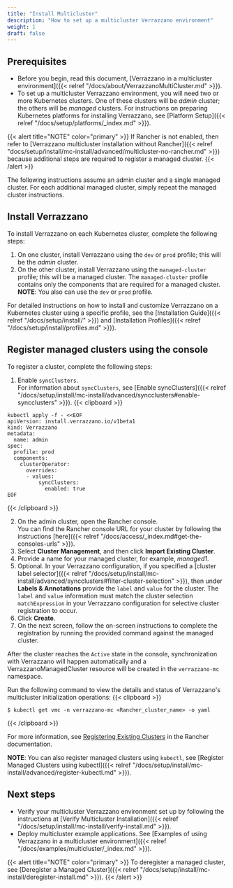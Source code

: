 ```yaml
---
title: "Install Multicluster"
description: "How to set up a multicluster Verrazzano environment"
weight: 1
draft: false
---
```


## Prerequisites

- Before you begin, read this document, [Verrazzano in a multicluster environment]({{< relref "/docs/about/VerrazzanoMultiCluster.md" >}}).
- To set up a multicluster Verrazzano environment, you will need two or more Kubernetes clusters. One of these clusters
will be *admin* cluster; the others will be *managed* clusters. For instructions on preparing Kubernetes platforms for installing Verrazzano, see [Platform Setup]({{< relref "/docs/setup/platforms/_index.md" >}}).

{{< alert title="NOTE" color="primary" >}}
If Rancher is not enabled, then refer to [Verrazzano multicluster installation without Rancher]({{< relref "docs/setup/install/mc-install/advanced/multicluster-no-rancher.md" >}})
because additional steps are required to register a managed cluster.
{{< /alert >}}

The following instructions assume an admin cluster and a single managed cluster. For each additional managed
cluster, simply repeat the managed cluster instructions.

## Install Verrazzano

To install Verrazzano on each Kubernetes cluster, complete the following steps:

1. On one cluster, install Verrazzano using the `dev` or `prod` profile; this will be the *admin* cluster.
2. On the other cluster, install Verrazzano using the `managed-cluster` profile; this will be a managed cluster. The `managed-cluster` profile contains only the components that are required for a managed cluster.
<br>**NOTE**: You also can use the `dev` or `prod` profile.

For detailed instructions on how to install and customize Verrazzano on a Kubernetes cluster using a specific profile,
see the [Installation Guide]({{< relref "/docs/setup/install/" >}}) and [Installation Profiles]({{< relref "/docs/setup/install/profiles.md" >}}).

## Register managed clusters using the console

To register a cluster, complete the following steps:
1. Enable `syncClusters`.
<br>For information about `syncClusters`, see [Enable syncClusters]({{< relref "/docs/setup/install/mc-install/advanced/syncclusters#enable-syncclusters" >}}).
{{< clipboard >}}
<div class="highlight">

```
kubectl apply -f - <<EOF
apiVersion: install.verrazzano.io/v1beta1
kind: Verrazzano
metadata:
  name: admin
spec:
  profile: prod
  components:
    clusterOperator:
      overrides:
      - values:
          syncClusters:
            enabled: true
EOF
```

</div>
{{< /clipboard >}}

2. On the admin cluster, open the Rancher console.
<br>You can find the Rancher console URL for your cluster by following the instructions [here]({{< relref "/docs/access/_index.md#get-the-consoles-urls" >}}).
2. Select **Cluster Management**, and then click **Import Existing Cluster**.
3. Provide a name for your managed cluster, for example, _managed1_.
4. Optional. In your Verrazzano configuration, if you specified a [cluster label selector]({{< relref "/docs/setup/install/mc-install/advanced/syncclusters#filter-cluster-selection" >}}), then under **Labels & Annotations** provide the `label` and `value` for the cluster. The `label` and `value` information must match the cluster selection `matchExpression` in your Verrazzano configuration for selective cluster registration to occur.
5. Click **Create**.
6. On the next screen, follow the on-screen instructions to complete the registration by running the provided command against the managed cluster.

After the cluster reaches the `Active` state in the console, synchronization with Verrazzano will happen automatically and a VerrazzanoManagedCluster resource will be created in the `verrazzano-mc` namespace.

Run the following command to view the details and status of Verrazzano's multicluster initialization operations:
{{< clipboard >}}
<div class="highlight">

```
$ kubectl get vmc -n verrazzano-mc <Rancher_cluster_name> -o yaml
```

</div>
{{< /clipboard >}}

For more information, see [Registering Existing Clusters](https://ranchermanager.docs.rancher.com/{{<rancher_doc_version>}}/how-to-guides/new-user-guides/kubernetes-clusters-in-rancher-setup/register-existing-clusters) in the Rancher documentation.

**NOTE**: You can also register managed clusters using `kubectl`, see [Register Managed Clusters using kubectl]({{< relref "/docs/setup/install/mc-install/advanced/register-kubectl.md" >}}).


## Next steps

- Verify your multicluster Verrazzano environment set up by following the instructions at [Verify Multicluster Installation]({{< relref "/docs/setup/install/mc-install/verify-install.md" >}}).
- Deploy multicluster example applications. See [Examples of using Verrazzano in a multicluster environment]({{< relref "/docs/examples/multicluster/_index.md" >}}).

{{< alert title="NOTE" color="primary" >}}
To deregister a managed cluster, see [Deregister a Managed Cluster]({{< relref "/docs/setup/install/mc-install/deregister-install.md" >}}).
{{< /alert >}}
